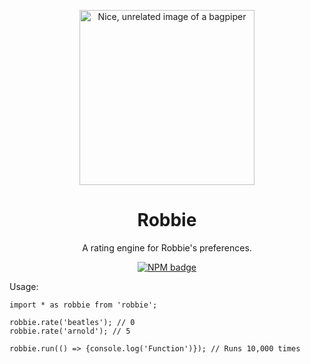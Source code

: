 <p align="center"><img src="https://raw.githubusercontent.com/bglw/robbie/main/raw/bagpiper.svg" alt="Nice, unrelated image of a bagpiper"  width="280"></p>
<h1 align="center">Robbie</h1>
<p align="center">A rating engine for Robbie's preferences.</p>
<p align="center"><a href="https://npmjs.org/package/robbie"><img src="https://nodei.co/npm/robbie.png?mini=true" alt="NPM badge"></a></p>

Usage:

```
import * as robbie from 'robbie';

robbie.rate('beatles'); // 0
robbie.rate('arnold'); // 5

robbie.run(() => {console.log('Function')}); // Runs 10,000 times
```
